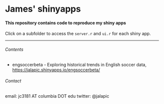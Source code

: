 James' shinyapps
=========

#### This repository contains code to reproduce my shiny apps

Click on a subfolder to access the `server.r` and `ui.r` for each shiny app.   

--------  
  
  
###### Contents

+ engsoccerbeta - Exploring historical trends in English soccer data, https://jalapic.shinyapps.io/engsoccerbeta/



###### Contact

email:  jc3181 AT columbia DOT edu
twitter:  @jalapic
